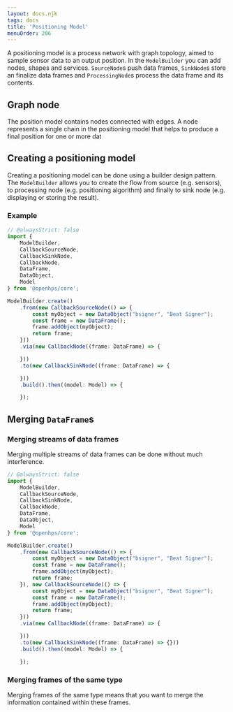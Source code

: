 ```yaml
---
layout: docs.njk
tags: docs
title: 'Positioning Model'
menuOrder: 206
---
```

A positioning model is a process network with graph topology, aimed to sample sensor data to an output position. In the ```ModelBuilder``` you can add nodes, shapes and services. ```SourceNode```s push data frames, ```SinkNode```s store an finalize data frames and ```ProcessingNode```s process the data frame and its contents.

## Graph node
The position model contains nodes connected with edges. A node represents a single chain in the positioning model that helps to produce a final position for one or more dat

## Creating a positioning model
Creating a positioning model can be done using a builder design pattern. The ```ModelBuilder``` allows you to create the flow from source (e.g. sensors), to processing node (e.g. positioning algorithm) and finally to sink node (e.g. displaying or storing the result).

### Example
```ts twoslash
// @alwaysStrict: false
import { 
    ModelBuilder,
    CallbackSourceNode,
    CallbackSinkNode,
    CallbackNode,
    DataFrame,
    DataObject,
    Model
} from '@openhps/core';

ModelBuilder.create()
    .from(new CallbackSourceNode(() => {
        const myObject = new DataObject("bsigner", "Beat Signer");
        const frame = new DataFrame();
        frame.addObject(myObject);
        return frame;
    }))
    .via(new CallbackNode((frame: DataFrame) => {

    }))
    .to(new CallbackSinkNode((frame: DataFrame) => {

    }))
    .build().then((model: Model) => {

    });
```

## Merging ```DataFrame```s

### Merging streams of data frames
Merging multiple streams of data frames can be done without much interference.

```ts twoslash
// @alwaysStrict: false
import { 
    ModelBuilder,
    CallbackSourceNode,
    CallbackSinkNode,
    CallbackNode,
    DataFrame,
    DataObject,
    Model
} from '@openhps/core';

ModelBuilder.create()
    .from(new CallbackSourceNode(() => {
        const myObject = new DataObject("bsigner", "Beat Signer");
        const frame = new DataFrame();
        frame.addObject(myObject);
        return frame;
    }), new CallbackSourceNode(() => {
        const myObject = new DataObject("bsigner", "Beat Signer");
        const frame = new DataFrame();
        frame.addObject(myObject);
        return frame;
    }))
    .via(new CallbackNode((frame: DataFrame) => {

    }))
    .to(new CallbackSinkNode((frame: DataFrame) => {}))
    .build().then((model: Model) => {

    });
```

### Merging frames of the same type
Merging frames of the same type means that you want to merge the information contained within these frames.